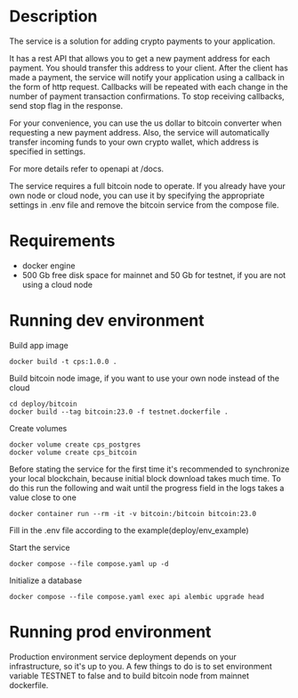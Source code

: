 # Description
The service is a solution for adding crypto payments to your application.

It has a rest API that allows you to get a new payment address for each payment. You should transfer this address to your client.
After the client has made a payment, the service will notify your application using a callback in the form of http request.
Callbacks will be repeated with each change in the number of payment transaction confirmations.
To stop receiving callbacks, send stop flag in the response.

For your convenience, you can use the us dollar to bitcoin converter when requesting a new payment address.
Also, the service will automatically transfer incoming funds to your own crypto wallet, which address is specified in settings.

For more details refer to openapi at /docs.

The service requires a full bitcoin node to operate. If you already have your own node or cloud node, you can use it by specifying the appropriate settings in .env file and remove the bitcoin service from the compose file.
# Requirements
- docker engine
- 500 Gb free disk space for mainnet and 50 Gb for testnet, if you are not using a cloud node
# Running dev environment
Build app image
```
docker build -t cps:1.0.0 .
```
Build bitcoin node image, if you want to use your own node instead of the cloud
```
cd deploy/bitcoin
docker build --tag bitcoin:23.0 -f testnet.dockerfile .
```
Create volumes
```
docker volume create cps_postgres
docker volume create cps_bitcoin
```
Before stating the service for the first time it's recommended to synchronize your local blockchain, because initial block download takes much time.
To do this run the following and wait until the progress field in the logs takes a value close to one
```
docker container run --rm -it -v bitcoin:/bitcoin bitcoin:23.0
```
Fill in the .env file according to the example(deploy/env_example)

Start the service
```
docker compose --file compose.yaml up -d
```
Initialize a database
```
docker compose --file compose.yaml exec api alembic upgrade head
```
# Running prod environment
Production environment service deployment depends on your infrastructure, so it's up to you.
A few things to do is to set environment variable TESTNET to false and to build bitcoin node from mainnet dockerfile.
